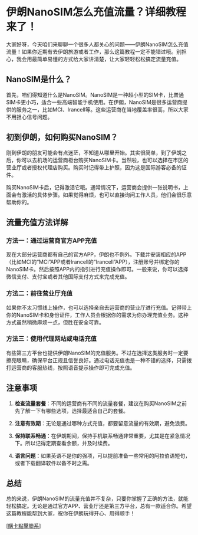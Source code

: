 # 伊朗NanoSIM怎么充值流量？详细教程来了！

大家好呀，今天咱们来聊聊一个很多人都关心的问题——伊朗NanoSIM怎么充值流量！如果你近期有去伊朗旅游或者工作，那么这篇教程一定不能错过哦。别担心，我会用最简单易懂的方式给大家讲清楚，让大家轻轻松松搞定流量充值。

## NanoSIM是什么？

首先，咱们得知道什么是NanoSIM。NanoSIM是一种超小型的SIM卡，比普通SIM卡更小巧，适合一些高端智能手机使用。在伊朗，NanoSIM是很多运营商提供的服务之一，比如MCI、Irancell等。这些运营商在当地覆盖率很高，所以大家不用担心信号问题。

## 初到伊朗，如何购买NanoSIM？

刚到伊朗的朋友可能会有点迷茫，不知道从哪里开始。其实很简单，到了伊朗之后，你可以去机场的运营商柜台购买NanoSIM卡。当然啦，也可以选择在市区的营业厅或者授权代理店购买。购买时记得带上护照，因为这是国际游客必备的证件。

购买NanoSIM卡后，记得激活它哦。通常情况下，运营商会提供一张说明书，上面会有激活的具体步骤。如果觉得麻烦，也可以直接询问工作人员，他们会很乐意帮助你的。

## 流量充值方法详解

### 方法一：通过运营商官方APP充值

现在大部分运营商都有自己的官方APP，伊朗也不例外。下载并安装相应的APP（比如MCI的“MCI”APP或者Irancell的“Irancell”APP），注册账号并绑定你的NanoSIM卡。然后按照APP内的指引进行充值操作即可。一般来说，你可以选择微信支付、支付宝或者其他国际支付方式来完成充值。

### 方法二：前往营业厅充值

如果你不太习惯线上操作，也可以选择亲自去运营商的营业厅进行充值。记得带上你的NanoSIM卡和身份证件，工作人员会根据你的需求为你办理充值业务。这种方式虽然稍微麻烦一点，但胜在安全可靠。

### 方法三：使用代理网站或电话充值

有些第三方平台也提供伊朗NanoSIM的充值服务。不过在选择这类服务时一定要擦亮眼睛，确保平台正规且信誉良好。通过电话充值也是一种不错的选择，只需拨打运营商的客服热线，按照语音提示操作即可完成充值。

## 注意事项

1. **检查流量套餐**：不同的运营商有不同的流量套餐，建议在购买NanoSIM之前先了解一下有哪些选项，选择最适合自己的套餐。
   
2. **注意有效期**：无论是通过哪种方式充值，都要留意流量的有效期，避免浪费。

3. **保持联系畅通**：在伊朗期间，保持手机联系畅通非常重要，尤其是在紧急情况下。所以记得定期查看余额，并及时续费。

4. **语言问题**：如果英语不是你的强项，可以提前准备一些常用的阿拉伯语短句，或者下载翻译软件以备不时之需。

## 总结

总的来说，伊朗NanoSIM的流量充值并不复杂，只要你掌握了正确的方法，就能轻松搞定。无论是通过官方APP、营业厅还是第三方平台，总有一款适合你。希望这篇教程能帮到大家，祝你在伊朗玩得开心、用得顺手！

[[購卡點擊聯系](https://t.me/s/esim1088)]